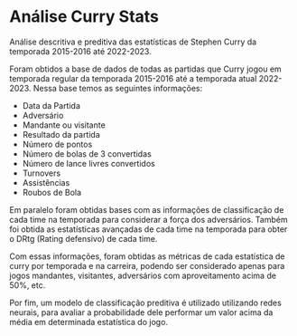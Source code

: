 # Análise Curry Stats

Análise descritiva e preditiva das estatísticas de Stephen Curry da temporada 2015-2016 até 2022-2023.

Foram obtidos a base de dados de todas as partidas que Curry jogou em temporada regular da temporada 2015-2016 até a temporada atual 2022-2023.
Nessa base temos as seguintes informações:

- Data da Partida
- Adversário
- Mandante ou visitante
- Resultado da partida
- Número de pontos
- Número de bolas de 3 convertidas
- Número de lance livres convertidos
- Turnovers
- Assistências
- Roubos de Bola

Em paralelo foram obtidas bases com as informações de classificação de cada time na temporada para considerar a força dos adversários. Também foi obtida as estatísticas avançadas de cada time na temporada para obter o DRtg (Rating defensivo) de cada time. 

Com essas informações, foram obtidas as métricas de cada estatística de curry por temporada e na carreira, podendo ser considerado apenas para jogos mandantes, visitantes, adversários com aproveitamento acima de 50%, etc.

Por fim, um modelo de classificação preditiva é utilizado utilizando redes neurais, para avaliar a probabilidade dele performar um valor acima da média em determinada estatística do jogo. 
